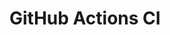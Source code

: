 # GitHub Actions CI
























































































































































































































































































































































































































































































































































































































































































































































































































































































































































































































































































































































































































































































































































































































































































































































































































































































































































































































































































































































































































































































































































































































































































































































































































































































































































































































































































































































































































































































































































































